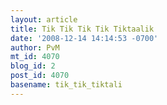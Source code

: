 ```yaml
---
layout: article
title: Tik Tik Tik Tik Tiktaalik
date: '2008-12-14 14:14:53 -0700'
author: PvM
mt_id: 4070
blog_id: 2
post_id: 4070
basename: tik_tik_tiktali
---
```

<object width="425" height="344"><param name="movie" value="http://www.youtube.com/v/B9h1tR42QYA&hl=en&fs=1"><param name="allowFullScreen" value="true"><param name="allowscriptaccess" value="always"><embed src="http://www.youtube.com/v/B9h1tR42QYA&hl=en&fs=1" type="application/x-shockwave-flash" allowscriptaccess="always" allowfullscreen="true" width="425" height="344"></object>
